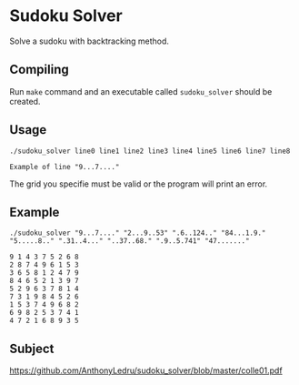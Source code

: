 # Sudoku Solver
Solve a sudoku with backtracking method.

## Compiling
Run `make` command and an executable called `sudoku_solver` should be created.

## Usage
```
./sudoku_solver line0 line1 line2 line3 line4 line5 line6 line7 line8

Example of line "9...7...."

```

The grid you specifie must be valid or the program will print an error.

## Example

```
./sudoku_solver "9...7...." "2...9..53" ".6..124.." "84...1.9." "5.....8.." ".31..4..." "..37..68." ".9..5.741" "47......."

9 1 4 3 7 5 2 6 8
2 8 7 4 9 6 1 5 3
3 6 5 8 1 2 4 7 9
8 4 6 5 2 1 3 9 7
5 2 9 6 3 7 8 1 4
7 3 1 9 8 4 5 2 6
1 5 3 7 4 9 6 8 2
6 9 8 2 5 3 7 4 1
4 7 2 1 6 8 9 3 5
```
## Subject

https://github.com/AnthonyLedru/sudoku_solver/blob/master/colle01.pdf
